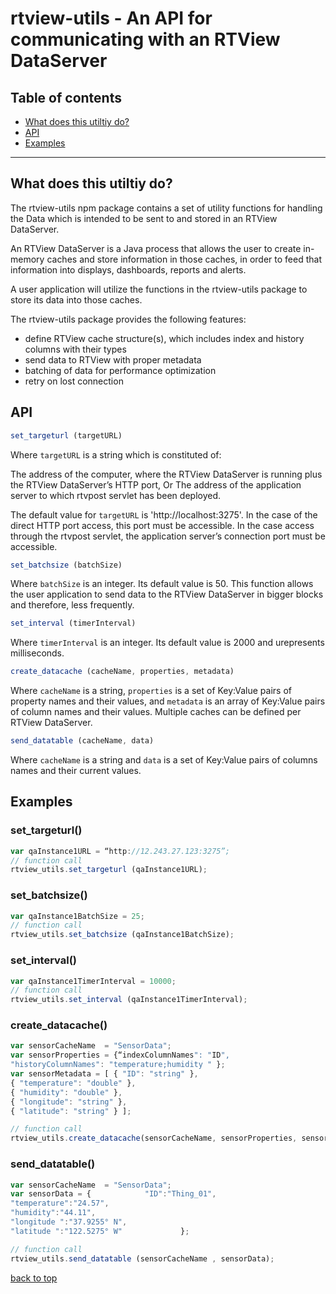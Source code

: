 
# rtview-utils - An API for communicating with an RTView DataServer


## Table of contents

- [What does this utiltiy do?](#what-does-this-utiltiy-do?)
- [API](#api)
- [Examples](#examples)


---


## What does this utiltiy do?


The rtview-utils npm package contains a set of utility functions for handling the Data which is intended to be sent to and stored in an RTView DataServer.

An RTView DataServer is a Java process that allows the user to create in-memory caches and store information in those caches, in order to feed that information into displays, dashboards, reports and alerts.

A user application will utilize the functions in the rtview-utils package to store its data into those caches. 

The rtview-utils package provides the following features:

- define RTView cache structure(s), which includes index and history columns with their types
- send data to RTView with proper metadata 
- batching of data for performance optimization
- retry on lost connection


## API

```js
set_targeturl (targetURL) 
```

Where `targetURL` is a string which is constituted of: 

The address of the computer, where the RTView DataServer is running plus the RTView DataServer’s HTTP port,
Or
The address of the application server to which rtvpost servlet has been deployed.

The default value for `targetURL` is 'http://localhost:3275'.
In the case of the direct HTTP port access, this port must be accessible.
In the case access through the rtvpost servlet, the application server’s connection port must be accessible.


```js
set_batchsize (batchSize) 
```

Where `batchSize` is an integer.
Its default value is 50.
This function allows the user application to send data to the RTView DataServer in bigger blocks and therefore, less frequently.



```js
set_interval (timerInterval)  
```

Where `timerInterval` is an integer.
Its default value is 2000 and urepresents milliseconds.


```js
create_datacache (cacheName, properties, metadata) 
```

Where `cacheName` is a string, `properties` is a set of Key:Value pairs of property names and their values, and `metadata` is an
array of Key:Value pairs of column names and their values. Multiple caches can be defined per RTView DataServer. 


```js
send_datatable (cacheName, data) 
```

Where `cacheName` is a string and `data` is a set of Key:Value pairs of columns names and their current values.




## Examples

### set_targeturl()

```js
var qaInstance1URL = “http://12.243.27.123:3275”;
// function call
rtview_utils.set_targeturl (qaInstance1URL);
```

### set_batchsize()

```js
var qaInstance1BatchSize = 25;
// function call
rtview_utils.set_batchsize (qaInstance1BatchSize);
```

### set_interval()

```js
var qaInstance1TimerInterval = 10000;
// function call  
rtview_utils.set_interval (qaInstance1TimerInterval);
```

### create_datacache()

```js
var sensorCacheName  = "SensorData";
var sensorProperties = {“indexColumnNames": "ID", 
"historyColumnNames": "temperature;humidity " };
var sensorMetadata = [ { "ID": "string" },
{ "temperature": "double" },
{ "humidity": "double" },
{ "longitude": "string" },
{ "latitude": "string" } ];

// function call
rtview_utils.create_datacache(sensorCacheName, sensorProperties, sensorMetadata);
```

### send_datatable()

```js
var sensorCacheName  = "SensorData";
var sensorData = {            "ID":"Thing_01",
"temperature":"24.57",
"humidity":"44.11",
"longitude ":"37.9255° N",
"latitude ":"122.5275° W"             };

// function call
rtview_utils.send_datatable (sensorCacheName , sensorData);
```



[back to top](#table-of-contents)
